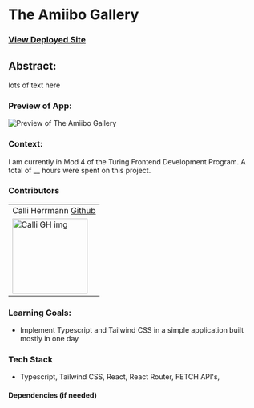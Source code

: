 # The Amiibo Gallery
### [View Deployed Site](link.app)

## Abstract: 
lots of text here

### Preview of App:

![Preview of The Amiibo Gallery](link)

### Context:
I am currently in Mod 4 of the Turing Frontend Development Program. A total of __ hours were spent on this project.

### Contributors
<table>
  <tr>
    <td> Calli Herrmann <a href="https://github.com/CaliHam">Github</td>
  </tr>
  <tr>
    <td><img src="https://avatars.githubusercontent.com/u/126219151?v=4" alt="Calli GH img"
  width="150" height="auto" /></td>
</table>

### Learning Goals:
- Implement Typescript and Tailwind CSS in a simple application built mostly in one day

### Tech Stack
- Typescript, Tailwind CSS, React, React Router, FETCH API's, 

#### Dependencies (if needed)